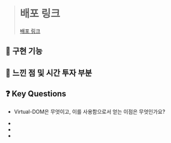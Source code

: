 > # 배포 링크
>
> [배포 링크](https://react-messenger-19th-seungwan-wg21.vercel.app/)

## 📌 구현 기능

## 🧠 느낀 점 및 시간 투자 부분

## ❓ Key Questions

- Virtual-DOM은 무엇이고, 이를 사용함으로서 얻는 이점은 무엇인가요?<br>

-

-

-
